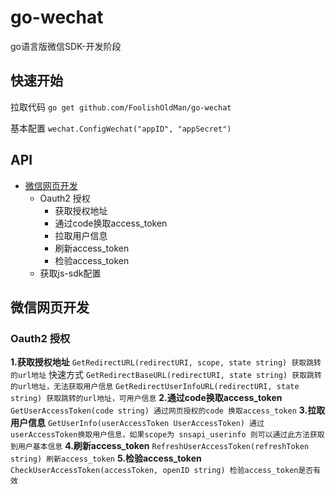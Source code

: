 # go-wechat
go语言版微信SDK-开发阶段

## 快速开始
拉取代码
`go get github.com/FoolishOldMan/go-wechat`

基本配置
`wechat.ConfigWechat("appID", "appSecret")`

## API
- [微信网页开发](#微信网页开发)
    - Oauth2 授权
		- 获取授权地址
		- 通过code换取access_token
		- 拉取用户信息
		- 刷新access_token
		- 检验access_token
	- 获取js-sdk配置

## 微信网页开发
### Oauth2 授权
**1.获取授权地址**
`GetRedirectURL(redirectURI, scope, state string) 获取跳转的url地址`
快速方式
`GetRedirectBaseURL(redirectURI, state string) 获取跳转的url地址，无法获取用户信息`
`GetRedirectUserInfoURL(redirectURI, state string) 获取跳转的url地址，可用户信息`
**2.通过code换取access_token**
`GetUserAccessToken(code string) 通过网页授权的code 换取access_token`
**3.拉取用户信息**
`GetUserInfo(userAccessToken UserAccessToken) 通过userAccessToken换取用户信息，如果scope为 snsapi_userinfo 则可以通过此方法获取到用户基本信息`
**4.刷新access_token**
`RefreshUserAccessToken(refreshToken string) 刷新access_token`
**5.检验access_token**
`CheckUserAccessToken(accessToken, openID string) 检验access_token是否有效`
